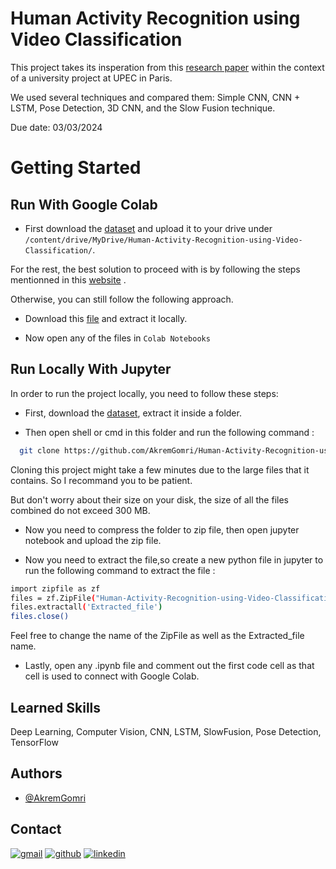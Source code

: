 
# Human Activity Recognition using Video Classification

This project takes its insperation from this [research paper](https://learnopencv.com/introduction-to-video-classification-and-human-activity-recognition/) within the context of a university project at UPEC in Paris. 

We used several techniques and compared them: Simple CNN, CNN + LSTM, Pose Detection, 3D CNN, and the Slow Fusion technique.

Due date: 03/03/2024

# Getting Started
## Run With Google Colab

- First download the [dataset](https://www.crcv.ucf.edu/data/UCF50.rar) and upload it to your drive under `/content/drive/MyDrive/Human-Activity-Recognition-using-Video-Classification/`.

For the rest, the best solution to proceed with is by following the steps mentionned in this [website](https://saturncloud.io/blog/how-can-i-run-notebooks-of-a-github-project-in-google-colab/) .

Otherwise, you can still follow the following approach.

- Download this [file](https://github.com/AkremGomri/Human-Activity-Recognition-using-Video-Classification/archive/refs/heads/main.zip) and extract it locally.

- Now open any of the files in `Colab Notebooks`


## Run Locally With Jupyter

In order to run the project locally, you need to follow these steps:

- First, download the [dataset](https://www.crcv.ucf.edu/data/UCF50.rar), extract it inside a folder.

- Then open shell or cmd in this folder and run the following command :

```bash
  git clone https://github.com/AkremGomri/Human-Activity-Recognition-using-Video-Classification.git
```

Cloning this project might take a few minutes due to the large files that it contains. So I recommand you to be patient.

But don't worry about their size on your disk, the size of all the files combined do not exceed 300 MB.

- Now you need to compress the folder to zip file, then open jupyter notebook and upload the zip file.

- Now you need to extract the file,so create a new python file in jupyter to run the following command to extract the file :

``` bash
import zipfile as zf
files = zf.ZipFile("Human-Activity-Recognition-using-Video-Classification.zip", 'r')
files.extractall('Extracted_file')
files.close()
```
Feel free to change the name of the ZipFile as well as the Extracted_file name.

- Lastly, open any .ipynb file and comment out the first code cell as that cell is used to connect with Google Colab.

## Learned Skills
Deep Learning, Computer Vision, CNN, LSTM, SlowFusion, Pose Detection, TensorFlow

## Authors

- [@AkremGomri](https://github.com/AkremGomri/)

## Contact
[![gmail](https://img.shields.io/badge/gmail-E1574A?style=for-the-badge&logo=gmail&logoColor=white)](mailto:gomriakrem1@gmail.com)
[![github](https://img.shields.io/badge/github-000?style=for-the-badge&logo=github&logoColor=white)](https://github.com/AkremGomri/)
[![linkedin](https://img.shields.io/badge/linkedin-0A66C2?style=for-the-badge&logo=linkedin&logoColor=white)](https://www.linkedin.com/in/akrem-gomri/)
